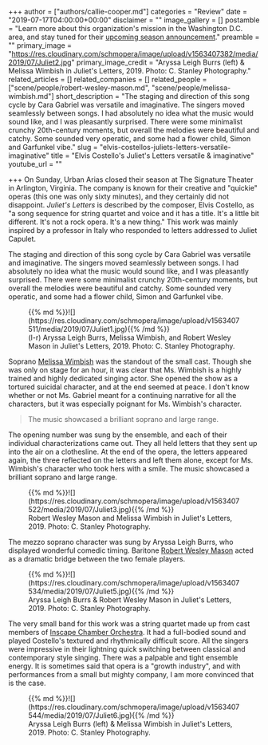 +++
author = ["authors/callie-cooper.md"]
categories = "Review"
date = "2019-07-17T04:00:00+00:00"
disclaimer = ""
image_gallery = []
postamble = "Learn more about this organization's mission in the Washington D.C. area, and stay tuned for their [upcoming season announcement]()."
preamble = ""
primary_image = "https://res.cloudinary.com/schmopera/image/upload/v1563407382/media/2019/07/Juliet2.jpg"
primary_image_credit = "Aryssa Leigh Burrs (left) & Melissa Wimbish in Juliet's Letters, 2019. Photo: C. Stanley Photography."
related_articles = []
related_companies = []
related_people = ["scene/people/robert-wesley-mason.md", "scene/people/melissa-wimbish.md"]
short_description = "The staging and direction of this song cycle by Cara Gabriel was versatile and imaginative. The singers moved seamlessly between songs. I had absolutely no idea what the music would sound like, and I was pleasantly surprised. There were some minimalist crunchy 20th-century moments, but overall the melodies were beautiful and catchy. Some sounded very operatic, and some had a flower child, Simon and Garfunkel vibe."
slug = "elvis-costellos-juliets-letters-versatile-imaginative"
title = "Elvis Costello's Juliet's Letters versatile & imaginative"
youtube_url = ""

+++
On Sunday, Urban Arias closed their season at The Signature Theater in Arlington, Virginia. The company is known for their creative and "quickie" operas (this one was only sixty minutes), and they certainly did not disappoint. _Juliet's Letters_ is described by the composer, Elvis Costello, as "a song sequence for string quartet and voice and it has a title. It's a little bit different. It's not a rock opera. It's a new thing." This work was mainly inspired by a professor in Italy who responded to letters addressed to Juliet Capulet.

The staging and direction of this song cycle by Cara Gabriel was versatile and imaginative. The singers moved seamlessly between songs. I had absolutely no idea what the music would sound like, and I was pleasantly surprised. There were some minimalist crunchy 20th-century moments, but overall the melodies were beautiful and catchy. Some sounded very operatic, and some had a flower child, Simon and Garfunkel vibe.

<figure data-type="image">{{% md %}}![](https://res.cloudinary.com/schmopera/image/upload/v1563407511/media/2019/07/Juliet1.jpg){{% /md %}}

<figcaption>(l-r) Aryssa Leigh Burrs, Melissa Wimbish, and Robert Wesley Mason in Juliet's Letters, 2019. Photo: C. Stanley Photography.</figcaption>

</figure>

Soprano [Melissa Wimbish](/scene/people/melissa-wimbish/) was the standout of the small cast. Though she was only on stage for an hour, it was clear that Ms. Wimbish is a highly trained and highly dedicated singing actor. She opened the show as a tortured suicidal character, and at the end seemed at peace. I don't know whether or not Ms. Gabriel meant for a continuing narrative for all the characters, but it was especially poignant for Ms. Wimbish's character.

> The music showcased a brilliant soprano and large range.

The opening number was sung by the ensemble, and each of their individual characterizations came out. They all held letters that they sent up into the air on a clothesline. At the end of the opera, the letters appeared again, the three reflected on the letters and left them alone, except for Ms. Wimbish's character who took hers with a smile. The music showcased a brilliant soprano and large range.

<figure data-type="image">{{% md %}}![](https://res.cloudinary.com/schmopera/image/upload/v1563407522/media/2019/07/Juliet3.jpg){{% /md %}}

<figcaption>Robert Wesley Mason and Melissa Wimbish in Juliet's Letters, 2019. Photo: C. Stanley Photography.</figcaption>

</figure>

The mezzo soprano character was sung by Aryssa Leigh Burrs, who displayed wonderful comedic timing. Baritone [Robert Wesley Mason](/scene/people/robert-wesley-mason/) acted as a dramatic bridge between the two female players.

<figure data-type="image">{{% md %}}![](https://res.cloudinary.com/schmopera/image/upload/v1563407534/media/2019/07/Juliet5.jpg){{% /md %}}

<figcaption>Aryssa Leigh Burrs & Robert Wesley Mason in Juliet's Letters, 2019. Photo: C. Stanley Photography.</figcaption>

</figure>

The very small band for this work was a string quartet made up from cast members of [Inscape Chamber Orchestra](https://www.inscape.org/). It had a full-bodied sound and played Costello's textured and rhythmically difficult score. All the singers were impressive in their lightning quick switching between classical and contemporary style singing. There was a palpable and tight ensemble energy. It is sometimes said that opera is a "growth industry", and with performances from a small but mighty company, I am more convinced that is the case.

<figure data-type="image">{{% md %}}![](https://res.cloudinary.com/schmopera/image/upload/v1563407544/media/2019/07/Juliet6.jpg){{% /md %}}

<figcaption>Aryssa Leigh Burrs (left) & Melissa Wimbish in Juliet's Letters, 2019. Photo: C. Stanley Photography.</figcaption>

</figure>